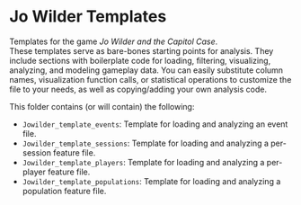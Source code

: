 # Jo Wilder Templates

Templates for the game _Jo Wilder and the Capitol Case_.  
These templates serve as bare-bones starting points for analysis.
They include sections with boilerplate code for loading, filtering, visualizing, analyzing, and modeling gameplay data.
You can easily substitute column names, visualization function calls, or statistical operations to customize the file to your needs, as well as copying/adding your own analysis code.

This folder contains (or will contain) the following:

- `Jowilder_template_events`: Template for loading and analyzing an event file.
- `Jowilder_template_sessions`: Template for loading and analyzing a per-session feature file.
- `Jowilder_template_players`: Template for loading and analyzing a per-player feature file.
- `Jowilder_template_populations`: Template for loading and analyzing a population feature file.
